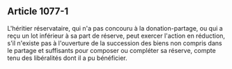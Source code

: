 Article 1077-1
----
L'héritier réservataire, qui n'a pas concouru à la donation-partage, ou qui a
reçu un lot inférieur à sa part de réserve, peut exercer l'action en réduction,
s'il n'existe pas à l'ouverture de la succession des biens non compris dans le
partage et suffisants pour composer ou compléter sa réserve, compte tenu des
libéralités dont il a pu bénéficier.
